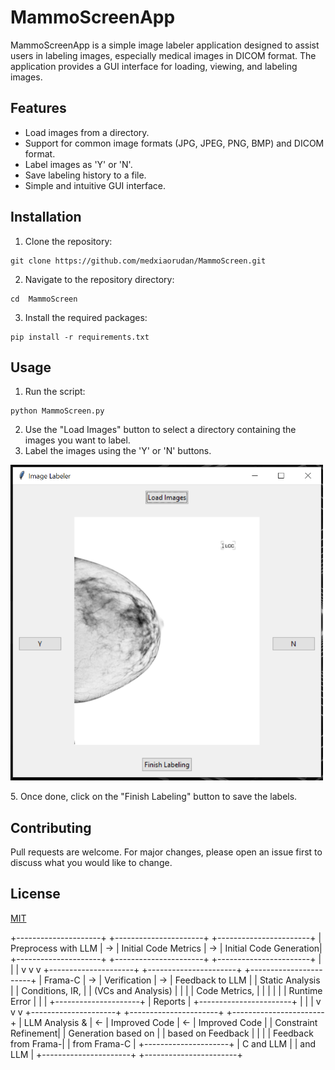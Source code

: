 # MammoScreenApp

MammoScreenApp is a simple image labeler application designed to assist users in labeling images, especially medical images in DICOM format. The application provides a GUI interface for loading, viewing, and labeling images.

## Features

- Load images from a directory.
- Support for common image formats (JPG, JPEG, PNG, BMP) and DICOM format.
- Label images as 'Y' or 'N'.
- Save labeling history to a file.
- Simple and intuitive GUI interface.

## Installation

1. Clone the repository:
```
git clone https://github.com/medxiaorudan/MammoScreen.git
```
2. Navigate to the repository directory:
```
cd  MammoScreen
```
3. Install the required packages:
```
pip install -r requirements.txt
```

## Usage

1. Run the script:
```
python MammoScreen.py
```

2. Use the "Load Images" button to select a directory containing the images you want to label.
3. Label the images using the 'Y' or 'N' buttons.
<p float="left">
  <img src="./images/image1.PNG" width="500" />
</p>
5. Once done, click on the "Finish Labeling" button to save the labels.

## Contributing

Pull requests are welcome. For major changes, please open an issue first to discuss what you would like to change.

## License

[MIT](https://choosealicense.com/licenses/mit/)


+---------------------+    +----------------------+    +-----------------------+
| Preprocess with LLM | -> | Initial Code Metrics | -> | Initial Code Generation|
+---------------------+    +----------------------+    +-----------------------+
             |                   |                         |
             v                   v                         v
+---------------------+    +----------------------+    +-----------------------+
|      Frama-C        | -> |  Verification      | -> |   Feedback to LLM     |
|   Static Analysis   |    | Conditions, IR,     |    |   (VCs and Analysis)  |
|                     |    | Code Metrics,        |    |                       |
|                     |    | Runtime Error       |    |                       |
+---------------------+    | Reports              |    +-----------------------+
             |                   |                         |
             v                   v                         v
+---------------------+    +----------------------+    +-----------------------+
| LLM Analysis &      | <- |  Improved Code      | <- |  Improved Code        |
| Constraint Refinement|    | Generation based on |    |  based on Feedback    |
|                     |    | Feedback from Frama-|    |  from Frama-C         |
+---------------------+    | C and LLM           |    |  and LLM              |
                           +----------------------+    +-----------------------+
